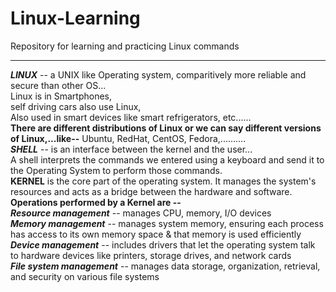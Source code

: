 # Linux-Learning
Repository for learning and practicing Linux commands
*****************************************************************
***LINUX*** -- a UNIX like Operating system, comparitively more reliable and secure than other OS...</br>
Linux is in Smartphones, </br>
self driving cars also use Linux, </br>
Also used in smart devices like smart refrigerators, etc......</br>
**There are different distributions of Linux or we can say different versions of Linux,...like--**
Ubuntu,
RedHat,
CentOS,
Fedora,..........</br>
***SHELL*** -- is an interface between the kernel and the user... </br>
A shell interprets the commands we entered using a keyboard and send it to the Operating System to perform those commands.</br>
**KERNEL** is the core part of the operating system. It manages the system's resources and acts as a bridge between the hardware and software.</br>
**Operations performed by a Kernel are --**</br>
***Resource management*** -- manages CPU, memory, I/O devices</br>
***Memory management*** -- manages system memory, ensuring each process has access to its own memory space & that memory is used efficiently</br>
***Device management*** -- includes drivers that let the operating system talk to hardware devices like printers, storage drives, and network cards </br>
***File system management*** -- manages data storage, organization, retrieval, and security on various file systems

